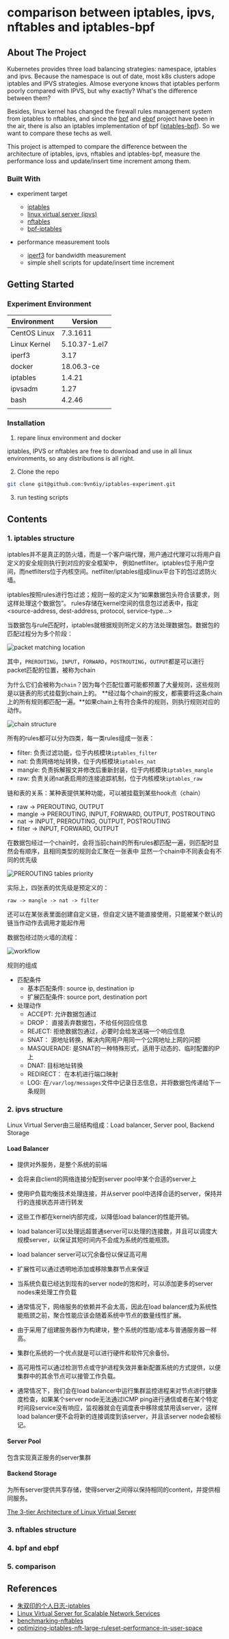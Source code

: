 # comparison between iptables, ipvs, nftables and iptables-bpf

## About The Project 

Kubernetes provides three load balancing strategies: namespace, iptables and ipvs. Because the namespace is out of 
date, most k8s clusters adope iptables and IPVS strategies. Almose everyone knows that iptables perform poorly 
compared with IPVS, but why exactly? What's the difference between them? 

Besides, linux kernel has changed the firewall rules management system from iptables to nftables, and since the 
[bpf](https://www.kernel.org/doc/Documentation/networking/filter.txt) and [ebpf](https://ebpf.io/) project have been 
in the air, there is also an iptables implementation of bpf 
([iptables-bpf](https://github.com/mbertrone/bpf-iptables)). So we want to compare these techs as well. 

This project is attemped to compare the difference between the architecture of iptables, ipvs, nftables and 
iptables-bpf, measure the performance loss and update/insert time increment among them. 

### Built With 

* experiment target
    * [iptables](https://netfilter.org/projects/iptables/index.html)
    * [linux virtual server (ipvs)](http://www.linuxvirtualserver.org/)
    * [nftables](https://netfilter.org/projects/nftables/index.html)
    * [bpf-iptables](https://github.com/mbertrone/bpf-iptables)

* performance measurement tools
    * [iperf3](https://iperf.fr/iperf-download.php) for bandwidth measurement
    * simple shell scripts for update/insert time increment

## Getting Started 

### Experiment Environment

| Environment  |       Version |
| ------------ | ------------- |
| CentOS Linux |      7.3.1611 |
| Linux Kernel | 5.10.37-1.el7 |
| iperf3       |          3.17 |
| docker       |    18.06.3-ce |
| iptables     |        1.4.21 |
| ipvsadm      |          1.27 |
| bash         |        4.2.46 |
|              |               |

### Installation

1. repare linux environment and docker 

iptables, IPVS or nftables are free to download and use in all linux environments, so any distributions is all right.

2. Clone the repo 

```sh
git clone git@github.com:9vn6iy/iptables-experiment.git
```

3. run testing scripts

## Contents

### 1. iptables structure

iptables并不是真正的防火墙，而是一个客户端代理，用户通过代理可以将用户自定义的安全规则执行到对应的安全框架中，
例如netfilter。iptables位于用户空间，而netfilters位于内核空间。netfilter/iptables组成linux平台下的包过滤防火墙。

iptables按照rules进行包过滤；规则一般的定义为“如果数据包头符合该要求，则这样处理这个数据包”。
rules存储在kernel空间的信息包过滤表中，指定<source-address, dest-address, protocol, service-type...>

当数据包与rule匹配时，iptables就根据规则所定义的方法处理数据包。数据包的匹配过程分为多个阶段：

![packet matching location](./assets/figure_01.png)

其中，`PREROUTING`，`INPUT`，`FORWARD`，`POSTROUTING`，`OUTPUT`都是可以进行packet匹配的位置，被称为chain

为什么它们会被称为`chain`？因为每个匹配位置可能都预置了大量规则，这些规则是以链表的形式挂载到chain上的。
**经过每个chain的报文，都需要将这条chain上的所有规则都匹配一遍。**如果chain上有符合条件的规则，则执行规则对应的动作。

![chain structure](./assets/figure_02.png)

所有的rules都可以分为四类，每一类rules组成一张表：

* filter:   负责过滤功能，位于内核模块`iptables_filter`
* nat:      负责网络地址转换，位于内核模块`iptables_nat`
* mangle:   负责拆解报文并修改后重新封装，位于内核模块`iptables_mangle`
* raw:      负责关闭nat表启用的连接追踪机制，位于内核模块`iptables_raw`

链和表的关系：某种表提供某种功能，可以被挂载到某些hook点（chain）

* raw       -> PREROUTING, OUTPUT
* mangle    -> PREROUTING, INPUT, FORWARD, OUTPUT, POSTROUTING
* nat       -> INPUT, PREROUTING, OUTPUT, POSTROUTING
* filter    -> INPUT, FORWARD, OUTPUT

在数据包经过一个chain时，会将当前chain的所有rules都匹配一遍，则匹配时显然会有顺序，且相同类型的规则会汇聚在一张表中
显然一个chain中不同表会有不同的优先级

![PREROUTING tables priority](./assets/figure_03.png)

实际上，四张表的优先级是预定义的：

```
raw -> mangle -> nat -> filter
```

还可以在某张表里面创建自定义链，但自定义链不能直接使用，只能被某个默认的链当作动作去调用才能起作用

数据包经过防火墙的流程：

![workflow](./assets/figure_04.png)

规则的组成

* 匹配条件
    * 基本匹配条件: source ip, destination ip
    * 扩展匹配条件: source port, destination port
* 处理动作
    * ACCEPT:       允许数据包通过
    * DROP：        直接丢弃数据包，不给任何回应信息
    * REJECT:       拒绝数据包通过，必要时会给发送端一个响应信息
    * SNAT：        源地址转换，解决内网用户用同一个公网地址上网的问题
    * MASQUERADE:   是SNAT的一种特殊形式，适用于动态的、临时配置的IP上
    * DNAT:         目标地址转换
    * REDIRECT：    在本机进行端口映射
    * LOG:          在`/var/log/messages`文件中记录日志信息，并将数据包传递给下一条规则

### 2. ipvs structure

Linux Virtual Server由三层结构组成：Load balancer, Server pool, Backend Storage 

#### Load Balancer 

* 提供对外服务，是整个系统的前端
* 会将来自client的网络连接分配到server pool中某个合适的server上
* 使用IP负载均衡技术处理连接，并从server pool中选择合适的server，保持并行的连接状态并进行转发
* 这些工作都在kernel内部完成，以降低load balancer的性能开销。
* load balancer可以处理远超普通server可以处理的连接数，并且可以调度大规模server，以保证其短时间内不会成为系统的性能瓶颈。
* load balancer server可以冗余备份以保证高可用
* 扩展性可以通过透明地添加或移除集群节点来保证
* 当系统负载已经达到现有的server node的饱和时，可以添加更多的server nodes来处理工作负载
* 通常情况下，网络服务的依赖并不会太高，因此在load balancer成为系统性能瓶颈之前，聚合性能应该会随着系统中节点的数量线性扩展。
* 由于采用了组建服务器作为构建块，整个系统的性能/成本与普通服务器一样高。

* 集群化系统的一个优点就是可以进行硬件和软件冗余备份。
* 高可用性可以通过检测节点或守护进程失效并重新配置系统的方式提供，以便集群中的其余节点可以接管工作负载。
* 通常情况下，我们会在load balancer中运行集群监控进程来对节点进行健康度检查，如果某个server node无法通过ICMP ping进行通信或者在某个特定时间段service没有响应，监视器就会在调度表中移除或禁用该server，这样load balancer便不会将新的连接调度到该server，并且该server node会被标记。


#### Server Pool 

包含实现真正服务的server集群

#### Backend Storage

为所有server提供共享存储，使得server之间得以保持相同的content，并提供相同服务。

[The 3-tier Architecture of Linux Virtual Server](./assets/figure_05.png)


### 3. nftables structure 

### 4. bpf and ebpf

### 5. comparison

## References

* [朱双印的个人日志-iptables](https://www.zsythink.net/archives/category/%e8%bf%90%e7%bb%b4%e7%9b%b8%e5%85%b3/iptables)
* [Linux Virtual Server for Scalable Network Services](http://www.linuxvirtualserver.org/ols/lvs.pdf)
* [benchmarking-nftables](https://developers.redhat.com/blog/2017/04/11/benchmarking-nftables)
* [optimizing-iptables-nft-large-ruleset-performance-in-user-space](https://developers.redhat.com/blog/2020/04/27/optimizing-iptables-nft-large-ruleset-performance-in-user-space)

